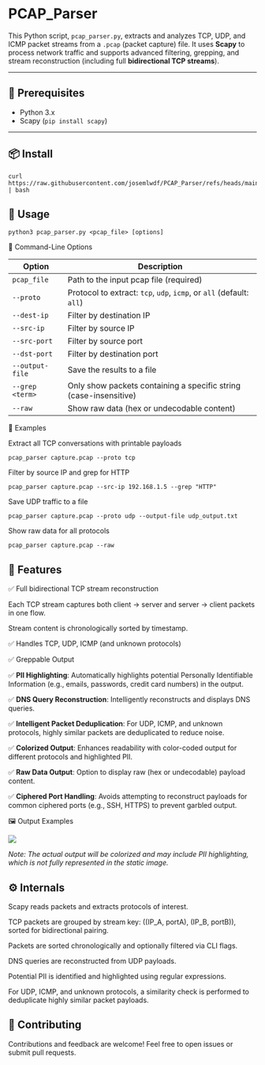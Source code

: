 # PCAP_Parser

This Python script, `pcap_parser.py`, extracts and analyzes TCP, UDP, and ICMP packet streams from a `.pcap` (packet capture) file. It uses **Scapy** to process network traffic and supports advanced filtering, grepping, and stream reconstruction (including full **bidirectional TCP streams**).

---

## 🧰 Prerequisites

- Python 3.x
- Scapy (`pip install scapy`)

---

## 📦 Install

    curl https://raw.githubusercontent.com/josemlwdf/PCAP_Parser/refs/heads/main/install.sh | bash

## 🚀 Usage

    python3 pcap_parser.py <pcap_file> [options]

🔧 Command-Line Options

| Option        | Description                                                              |
|---------------|--------------------------------------------------------------------------|
| `pcap_file`   | Path to the input pcap file (required)                                   |
| `--proto`     | Protocol to extract: `tcp`, `udp`, `icmp`, or `all` (default: `all`)     |
| `--dest-ip`   | Filter by destination IP                                                 |
| `--src-ip`    | Filter by source IP                                                      |
| `--src-port`  | Filter by source port                                                    |
| `--dst-port`  | Filter by destination port                                               |
| `--output-file`| Save the results to a file                                               |
| `--grep <term>`| Only show packets containing a specific string (case-insensitive)        |
| `--raw`       | Show raw data (hex or undecodable content)                               |

📌 Examples

Extract all TCP conversations with printable payloads

    pcap_parser capture.pcap --proto tcp

Filter by source IP and grep for HTTP

    pcap_parser capture.pcap --src-ip 192.168.1.5 --grep "HTTP"

Save UDP traffic to a file

    pcap_parser capture.pcap --proto udp --output-file udp_output.txt

Show raw data for all protocols

    pcap_parser capture.pcap --raw

## 🧠 Features

✅ Full bidirectional TCP stream reconstruction

Each TCP stream captures both client → server and server → client packets in one flow.

Stream content is chronologically sorted by timestamp.

✅ Handles TCP, UDP, ICMP (and unknown protocols)

✅ Greppable Output

✅ **PII Highlighting**: Automatically highlights potential Personally Identifiable Information (e.g., emails, passwords, credit card numbers) in the output.

✅ **DNS Query Reconstruction**: Intelligently reconstructs and displays DNS queries.

✅ **Intelligent Packet Deduplication**: For UDP, ICMP, and unknown protocols, highly similar packets are deduplicated to reduce noise.

✅ **Colorized Output**: Enhances readability with color-coded output for different protocols and highlighted PII.

✅ **Raw Data Output**: Option to display raw (hex or undecodable) payload content.

✅ **Ciphered Port Handling**: Avoids attempting to reconstruct payloads for common ciphered ports (e.g., SSH, HTTPS) to prevent garbled output.


🖼️ Output Examples
<p align="left"> <img src="https://github.com/user-attachments/assets/74d16117-8d2b-4702-ba8e-1a05789b454a"> </p>

*Note: The actual output will be colorized and may include PII highlighting, which is not fully represented in the static image.*

## ⚙️ Internals

Scapy reads packets and extracts protocols of interest.

TCP packets are grouped by stream key: ((IP_A, portA), (IP_B, portB)), sorted for bidirectional pairing.

Packets are sorted chronologically and optionally filtered via CLI flags.

DNS queries are reconstructed from UDP payloads. 

Potential PII is identified and highlighted using regular expressions. 

For UDP, ICMP, and unknown protocols, a similarity check is performed to deduplicate highly similar packet payloads.


## 🤝 Contributing

Contributions and feedback are welcome! Feel free to open issues or submit pull requests.
